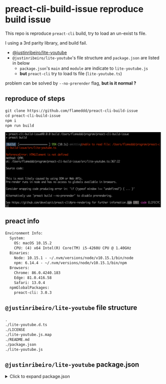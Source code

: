 # preact-cli-build-issue reproduce build issue
This repo is reproduce `preact-cli` build, try to load an un-exist ts file.

I using a 3rd parity library, and build fail.  
- [@justinribeiro/lite-youtube](https://github.com/justinribeiro/lite-youtube)
- `@justinribeiro/lite-youtube`'s file structure and `package.json` are listed in below
  - `package.json`'s `main` and `module` are indicate to `lite-youtube.js`
  - **but** `preact-cli` try to load ts file (`lite-youtube.ts`)

problem can be solved by `--no-prerender` flag, **but is it normal ?**

## reproduce of steps
```
git clone https://github.com/flameddd/preact-cli-build-issue
cd preact-cli-build-issue
npm i
npm run build
```

![s01](./s01.png)  

## preact info
```
Environment Info:
  System:
    OS: macOS 10.15.2
    CPU: (4) x64 Intel(R) Core(TM) i5-4260U CPU @ 1.40GHz
  Binaries:
    Node: 10.15.1 - ~/.nvm/versions/node/v10.15.1/bin/node
    npm: 6.14.4 - ~/.nvm/versions/node/v10.15.1/bin/npm
  Browsers:
    Chrome: 86.0.4240.183
    Edge: 81.0.416.58
    Safari: 13.0.4
  npmGlobalPackages:
    preact-cli: 3.0.3
```

## `@justinribeiro/lite-youtube` file structure

```
.
./lite-youtube.d.ts
./LICENSE
./lite-youtube.js.map
./README.md
./package.json
./lite-youtube.js
```
## `@justinribeiro/lite-youtube` package.json
<details>
  <summary>Click to expand package.json</summary>
  
```json
{
  "_from": "@justinribeiro/lite-youtube",
  "_id": "@justinribeiro/lite-youtube@0.9.1",
  "_inBundle": false,
  "_integrity": "sha512-IgcpHnovzZGxU4Ec+0c7sSLhrJWflvYliQUmdcwBgyVkGw0ZL9Y8IU/m09NPk9EzIk2HAOWUGLywTVpB785egA==",
  "_location": "/@justinribeiro/lite-youtube",
  "_phantomChildren": {},
  "_requested": {
    "type": "tag",
    "registry": true,
    "raw": "@justinribeiro/lite-youtube",
    "name": "@justinribeiro/lite-youtube",
    "escapedName": "@justinribeiro%2flite-youtube",
    "scope": "@justinribeiro",
    "rawSpec": "",
    "saveSpec": null,
    "fetchSpec": "latest"
  },
  "_requiredBy": [
    "#USER",
    "/"
  ],
  "_resolved": "https://registry.npmjs.org/@justinribeiro/lite-youtube/-/lite-youtube-0.9.1.tgz",
  "_shasum": "c9f83861daad361d58de76b2a5e078de6fe6b751",
  "_spec": "@justinribeiro/lite-youtube",
  "_where": "/Users/flameddd/program/preact-cli-build-issue",
  "author": {
    "name": "Justin Ribeiro",
    "email": "justin@justinribeiro.com"
  },
  "bugs": {
    "url": "https://github.com/justinribeiro/lite-youtube/issues"
  },
  "bundleDependencies": false,
  "deprecated": false,
  "description": "A web component that loads YouTube embed iframes faster. ShadowDom based version of Paul Irish' concept.",
  "devDependencies": {
    "@typescript-eslint/eslint-plugin": "^2.29.0",
    "@typescript-eslint/parser": "^2.29.0",
    "eslint": "^6.8.0",
    "eslint-config-google": "^0.14.0",
    "eslint-config-prettier": "^6.10.0",
    "eslint-plugin-html": "^6.0.0",
    "eslint-plugin-lit": "^1.2.0",
    "prettier": "^2.0.0",
    "typescript": "^3.8.0"
  },
  "files": [
    "lite-youtube.d.ts",
    "lite-youtube.js",
    "lite-youtube.js.map"
  ],
  "homepage": "https://github.com/justinribeiro/lite-youtube#readme",
  "keywords": [
    "web components",
    "youtube"
  ],
  "license": "MIT",
  "main": "lite-youtube.js",
  "module": "lite-youtube.js",
  "name": "@justinribeiro/lite-youtube",
  "repository": {
    "type": "git",
    "url": "git+ssh://git@github.com/justinribeiro/lite-youtube.git"
  },
  "scripts": {
    "build": "tsc --project tsconfig.json",
    "lint": "npm run lint:eslint && npm run lint:prettier",
    "lint:eslint": "eslint *.ts --ignore-path .gitignore",
    "lint:prettier": "prettier --check *.ts --ignore-path .gitignore",
    "prepublishOnly": "npm run build"
  },
  "types": "lite-youtube.d.ts",
  "version": "0.9.1"
}

```
</details>